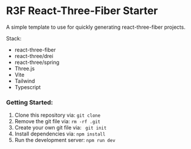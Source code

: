# R3F React-Three-Fiber Starter

A simple template to use for quickly generating react-three-fiber projects.

Stack:

- react-three-fiber
- react-three/drei
- react-three/spring
- Three.js
- Vite
- Tailwind
- Typescript

### Getting Started:

1. Clone this repository via:
   `git clone`
2. Remove the git file via:
   `rm -rf .git`
3. Create your own git file via:
   ` git init`
4. Install dependencies via:
   `npm install`
5. Run the development server:
   `npm run dev`
